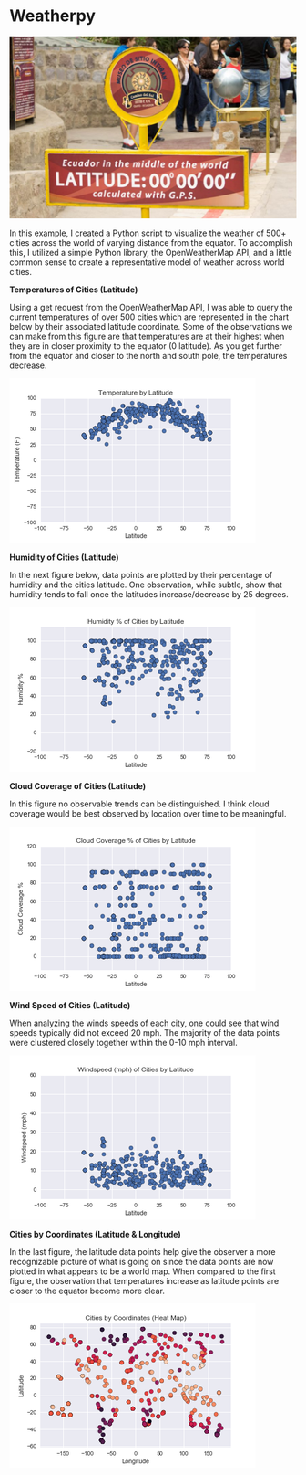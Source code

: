 # Weatherpy

![alt text](https://github.com/cgrinstead12/Weatherpy/blob/master/Images/equatorsign.png)

In this example, I created a Python script to visualize the weather of 500+ cities across the world of varying distance from the equator. To accomplish this, I utilized a simple Python library, the OpenWeatherMap API, and a little common sense to create a representative model of weather across world cities. 

**Temperatures of Cities (Latitude)**

Using a get request from the OpenWeatherMap API, I was able to query the current temperatures of over 500 cities which are represented in the chart below by their associated latitude coordinate. Some of the observations we can make from this figure are that temperatures are at their highest when they are in closer proximity to the equator (0 latitude). As you get further from the equator and closer to the north and south pole, the temperatures decrease. 

![alt text](https://github.com/cgrinstead12/Weatherpy/blob/master/main/Chart%20Pictures/Temperature.png)

**Humidity of Cities (Latitude)**

In the next figure below, data points are plotted by their percentage of humidity and the cities latitude. One observation, while subtle, show that humidity tends to fall once the latitudes increase/decrease by 25 degrees. 

![alt text](https://github.com/cgrinstead12/Weatherpy/blob/master/main/Chart%20Pictures/Humidity.png)

**Cloud Coverage of Cities (Latitude)**

In this figure no observable trends can be distinguished. I think cloud coverage would be best observed by location over time to be meaningful. 

![alt text](https://github.com/cgrinstead12/Weatherpy/blob/master/main/Chart%20Pictures/CloudCoverage.png)

**Wind Speed of Cities (Latitude)**

When analyzing the winds speeds of each city, one could see that wind speeds typically did not exceed 20 mph. The majority of the data points were clustered closely together within the 0-10 mph interval. 

![alt text](https://github.com/cgrinstead12/Weatherpy/blob/master/main/Chart%20Pictures/WindSpeed.png)

**Cities by Coordinates (Latitude & Longitude)**

In the last figure, the latitude data points help give the observer a more recognizable picture of what is going on since the data points are now plotted in what appears to be a world map. When compared to the first figure, the observation that temperatures increase as latitude points are closer to the equator become more clear. 

![alt text](https://github.com/cgrinstead12/Weatherpy/blob/master/main/Chart%20Pictures/Citiesbycoordinates_heatmap.png)
